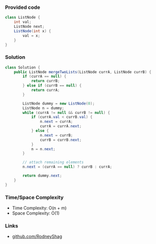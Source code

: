 ### Provided code

```java
class ListNode {
    int val;
    ListNode next;
    ListNode(int x) {
        val = x;
    }
}
```

### Solution

```java
class Solution {
    public ListNode mergeTwoLists(ListNode currA, ListNode currB) {
        if (currA == null) {
            return currB;
        } else if (currB == null) {
            return currA;
        }

        ListNode dummy = new ListNode(0);
        ListNode n = dummy;
        while (currA != null && currB != null) {
            if (currA.val < currB.val) {
                n.next = currA;
                currA = currA.next;
            } else {
                n.next = currB;
                currB = currB.next;
            }
            n = n.next;
        }

        // attach remaining elements
        n.next = (currA == null) ? currB : currA;

        return dummy.next;
    }
}
```

### Time/Space Complexity

- Time Complexity: O(n + m)
- Space Complexity: O(1)

### Links

- [github.com/RodneyShag](https://github.com/RodneyShag)
